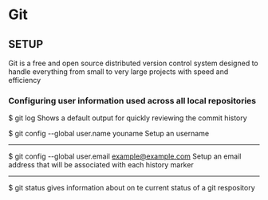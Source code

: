 # Git

## SETUP

Git is a free and open source distributed version control system designed to handle everything from small to very large projects with speed and efficiency

### Configuring user information used across all local repositories

$ git log
Shows a default output for quickly reviewing the commit history

$ git config --global user.name youname
Setup an username

---

$ git config --global user.email example@example.com
Setup an email address that will be associated with each history marker

---

$ git status
gives information about on te current status of a git respository
